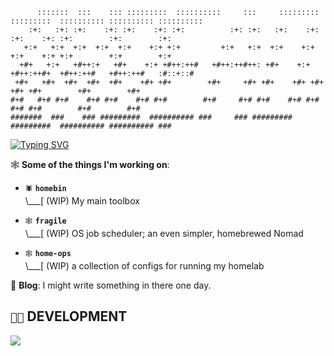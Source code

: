 ```
      :::::::  :::    ::: :::::::::  ::::::::::     :::     :::::::::  :::::::::  :::::::::: :::::::::: :::::::::: 
    :+:   :+: :+:    :+: :+:    :+: :+:          :+: :+:   :+:    :+: :+:    :+: :+:        :+:        :+:         
   +:+   +:+  +:+  +:+  +:+    +:+ +:+         +:+   +:+  +:+    +:+ +:+    +:+ +:+        +:+        +:+          
  +#+   +:+   +#++:+   +#+    +:+ +#++:++#   +#++:++#++: +#+    +:+ +#++:++#+  +#++:++#   +#++:++#   :#::+::#      
 +#+   +#+  +#+  +#+  +#+    +#+ +#+        +#+     +#+ +#+    +#+ +#+    +#+ +#+        +#+        +#+            
#+#   #+# #+#    #+# #+#    #+# #+#        #+#     #+# #+#    #+# #+#    #+# #+#        #+#        #+#             
#######  ###    ### #########  ########## ###     ### #########  #########  ########## ########## ###
```

[![Typing SVG](https://readme-typing-svg.demolab.com?font=Fira+Code&pause=1000&random=false&width=435&lines=computers+want+to+talk+to+each+other)](https://git.io/typing-svg)

🕸️ **Some of the things I'm working on**:

- `🕷️` **`homebin`**<br>
\\___[ (WIP) My main toolbox<br>

- `🕸️` **`fragile`**<br>
\\___[ (WIP) OS job scheduler; an even simpler, homebrewed Nomad<br>

- `🕸️` **`home-ops`**<br>
\\___[ (WIP) a collection of configs for running my homelab<br>

📝 **Blog**: I might write something in there one day.

## `👨‍💻` DEVELOPMENT
[![](https://skillicons.dev/icons?i=c,cpp,fortran,swift,go,python,solidjs,docker,kubernetes,kafka,bash,neovim,aws,azure,linux,raspberrypi)](https://skillicons.dev)

